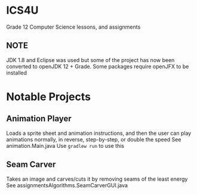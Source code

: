 # ICS4U
Grade 12 Computer Science lessons, and assignments

## NOTE
JDK 1.8 and Eclipse was used but some of the project has now been converted to openJDK 12 + Grade.
Some packages require openJFX to be installed

# Notable Projects
## Animation Player
Loads a sprite sheet and animation instructions, and then the user can
play animations normally, in reverse, step-by-step, or double the speed
See animation.Main.java
Use `gradlew run` to use this

## Seam Carver
Takes an image and carves/cuts it by removing seams of the least energy
See assignmentsAlgorithms.SeamCarverGUI.java
